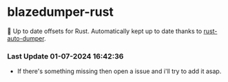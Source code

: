 # blazedumper-rust

🚀 Up to date offsets for Rust. Automatically kept up to date thanks to [rust-auto-dumper](https://github.com/Akandesh/rust-auto-dumper).


### Last Update 01-07-2024 16:42:36
- If there's something missing then open a issue and i'll try to add it asap.